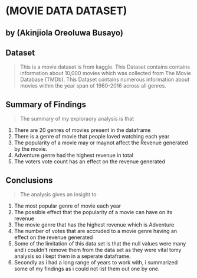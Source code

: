 # (MOVIE DATA DATASET)
## by (Akinjiola Oreoluwa Busayo)


## Dataset

>This is a movie dataset is from kaggle. This Dataset contains contains information about 10,000 movies which was collected from The Movie Database (TMDb). This Dataset contains numerous information about movies within the year span of 1960-2016 across all genres.

## Summary of Findings

>The summary of my exploraory analysis is that
1. There are 20 genres of movies present in the dataframe
2. There is a genre of movie that people loved watching each year
3. The popularity of a movie may or maynot affect the Revenue generated by the movie.
4. Adventure genre had the highest revenue in total
5. The voters vote count has an effect on the revenue generated


## Conclusions
> The analysis gives an insight to

1. The most popular genre of movie each year
2. The possible effect that the popularity of a movie can have on its revenue
3. The movie genre that has the highest revenue which is Adventure
4. The number of votes that are accruded to a movie genre having an effect on the revenue generated
5. Some of the limitation of this data set is that the null values were many and i couldn't remove them from the data set as they were vital tomy analysis so i kept them in a seperate dataframe.
6. Secondly as i had a long range of years to work with, i summarized some of my findings as i could not list them out one by one.